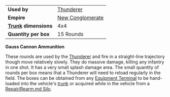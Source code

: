 |                                                 |                                                |
| ----------------------------------------------- | ---------------------------------------------- |
| **Used by**                                     | [Thunderer](../vehicles/Thunderer.md)          |
| **Empire**                                      | [New Conglomerate](../etc/New_Conglomerate.md) |
| **[Trunk](../terminology/Trunk.md) dimensions** | 4x4                                            |
| **Quantity per box**                            | 15 Rounds                                      |

**Gauss Cannon Ammunition**

These rounds are used by the [Thunderer](../vehicles/Thunderer.md) and fire
in a straight-line trajectory though move relatively slowly. They do
massive damage, killing any infantry in one shot. It has a very small
splash damage area. The small quantity of rounds per box means that a
Thunderer will need to reload regularly in the field. The boxes can be
obtained from any [Equipment Terminal](Equipment_Terminal.md) to
be hand-loaded into the vehicle's [trunk](../terminology/Trunk.md) or acquired
while in the vehicle from a [Repair/Rearm.md
Silo](Repair_Rearm_Silo.md).

<!--[Category:Game Items](Category:Game_Items.md)-->
<!--[Category:Ammunition](Category:Ammunition.md)-->
